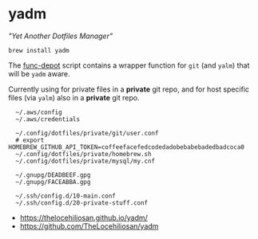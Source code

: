 # yadm

_"Yet Another Dotfiles Manager"_

```
brew install yadm
```

The [func-depot](../scripts/.local/bin/func-depot) script contains a wrapper
function for `git` (and `yalm`) that will be `yadm` aware.


Currently using for private files in a **private** git repo, and for host
specific files (via `yalm`) also in a **private** git repo.

```
  ~/.aws/config
  ~/.aws/credentials

  ~/.config/dotfiles/private/git/user.conf
  # export HOMEBREW_GITHUB_API_TOKEN=coffeefacefedcodedadobebabebadedbadcoca0
  ~/.config/dotfiles/private/homebrew.sh
  ~/.config/dotfiles/private/mysql/my.cnf

  ~/.gnupg/DEADBEEF.gpg
  ~/.gnupg/FACEABBA.gpg

  ~/.ssh/config.d/10-main.conf
  ~/.ssh/config.d/20-private-stuff.conf
```

* https://thelocehiliosan.github.io/yadm/
* https://github.com/TheLocehiliosan/yadm
